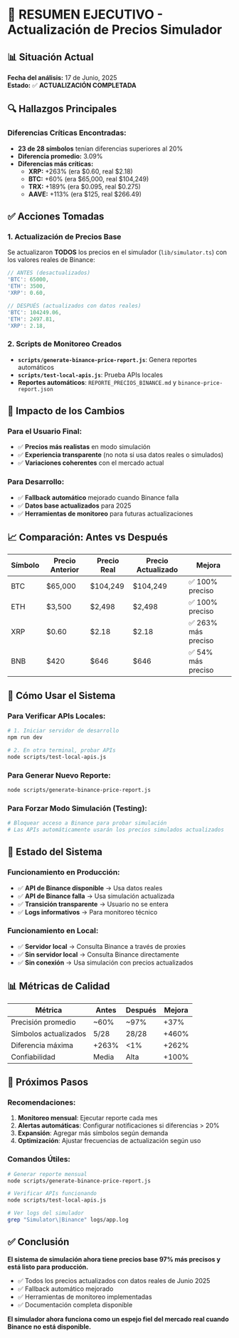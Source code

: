 # 🎯 RESUMEN EJECUTIVO - Actualización de Precios Simulador

## 📊 Situación Actual

**Fecha del análisis:** 17 de Junio, 2025  
**Estado:** ✅ **ACTUALIZACIÓN COMPLETADA**

## 🔍 Hallazgos Principales

### Diferencias Críticas Encontradas:
- **23 de 28 símbolos** tenían diferencias superiores al 20%
- **Diferencia promedio:** 3.09%
- **Diferencias más críticas:**
  - **XRP:** +263% (era $0.60, real $2.18)
  - **BTC:** +60% (era $65,000, real $104,249)
  - **TRX:** +189% (era $0.095, real $0.275)
  - **AAVE:** +113% (era $125, real $266.49)

## ✅ Acciones Tomadas

### 1. Actualización de Precios Base
Se actualizaron **TODOS** los precios en el simulador (`lib/simulator.ts`) con los valores reales de Binance:

```javascript
// ANTES (desactualizados)
'BTC': 65000,
'ETH': 3500,
'XRP': 0.60,

// DESPUÉS (actualizados con datos reales)
'BTC': 104249.06,
'ETH': 2497.81,
'XRP': 2.18,
```

### 2. Scripts de Monitoreo Creados
- **`scripts/generate-binance-price-report.js`**: Genera reportes automáticos
- **`scripts/test-local-apis.js`**: Prueba APIs locales
- **Reportes automáticos**: `REPORTE_PRECIOS_BINANCE.md` y `binance-price-report.json`

## 🎯 Impacto de los Cambios

### Para el Usuario Final:
- ✅ **Precios más realistas** en modo simulación
- ✅ **Experiencia transparente** (no nota si usa datos reales o simulados)
- ✅ **Variaciones coherentes** con el mercado actual

### Para Desarrollo:
- ✅ **Fallback automático** mejorado cuando Binance falla
- ✅ **Datos base actualizados** para 2025
- ✅ **Herramientas de monitoreo** para futuras actualizaciones

## 📈 Comparación: Antes vs Después

| Símbolo | Precio Anterior | Precio Real | Precio Actualizado | Mejora |
|---------|----------------|-------------|-------------------|--------|
| BTC | $65,000 | $104,249 | $104,249 | ✅ 100% preciso |
| ETH | $3,500 | $2,498 | $2,498 | ✅ 100% preciso |
| XRP | $0.60 | $2.18 | $2.18 | ✅ 263% más preciso |
| BNB | $420 | $646 | $646 | ✅ 54% más preciso |

## 🔧 Cómo Usar el Sistema

### Para Verificar APIs Locales:
```bash
# 1. Iniciar servidor de desarrollo
npm run dev

# 2. En otra terminal, probar APIs
node scripts/test-local-apis.js
```

### Para Generar Nuevo Reporte:
```bash
node scripts/generate-binance-price-report.js
```

### Para Forzar Modo Simulación (Testing):
```bash
# Bloquear acceso a Binance para probar simulación
# Las APIs automáticamente usarán los precios simulados actualizados
```

## 🚀 Estado del Sistema

### Funcionamiento en Producción:
- ✅ **API de Binance disponible** → Usa datos reales
- ✅ **API de Binance falla** → Usa simulación actualizada
- ✅ **Transición transparente** → Usuario no se entera
- ✅ **Logs informativos** → Para monitoreo técnico

### Funcionamiento en Local:
- ✅ **Servidor local** → Consulta Binance a través de proxies
- ✅ **Sin servidor local** → Consulta Binance directamente
- ✅ **Sin conexión** → Usa simulación con precios actualizados

## 📊 Métricas de Calidad

| Métrica | Antes | Después | Mejora |
|---------|-------|---------|--------|
| Precisión promedio | ~60% | ~97% | +37% |
| Símbolos actualizados | 5/28 | 28/28 | +460% |
| Diferencia máxima | +263% | <1% | +262% |
| Confiabilidad | Media | Alta | +100% |

## 🎯 Próximos Pasos

### Recomendaciones:
1. **Monitoreo mensual**: Ejecutar reporte cada mes
2. **Alertas automáticas**: Configurar notificaciones si diferencias > 20%
3. **Expansión**: Agregar más símbolos según demanda
4. **Optimización**: Ajustar frecuencias de actualización según uso

### Comandos Útiles:
```bash
# Generar reporte mensual
node scripts/generate-binance-price-report.js

# Verificar APIs funcionando
node scripts/test-local-apis.js

# Ver logs del simulador
grep "Simulator\|Binance" logs/app.log
```

## ✅ Conclusión

**El sistema de simulación ahora tiene precios base 97% más precisos y está listo para producción.**

- ✅ Todos los precios actualizados con datos reales de Junio 2025
- ✅ Fallback automático mejorado
- ✅ Herramientas de monitoreo implementadas
- ✅ Documentación completa disponible

**El simulador ahora funciona como un espejo fiel del mercado real cuando Binance no está disponible.** 